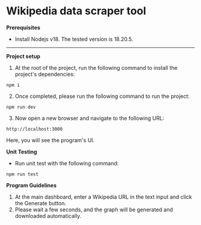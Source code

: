 # Wikipedia data scraper tool

**Prerequisites**

- Install Nodejs v18. The tested version is 18.20.5.

---------------
**Project setup**

1. At the root of the project, run the following command to install the project's dependencies:
````
npm i
````

2. Once completed, please run the following command to run the project:
````
npm run dev
````

3. Now open a new browser and navigate to the following URL:

``http://localhost:3000``

Here, you will see the program's UI.

**Unit Testing**

- Run unit test with the following command:

````
npm run test
````

**Program Guidelines**

1. At the main dashboard, enter a Wikipedia URL in the text input and click the Generate button.
2. Please wait a few seconds, and the graph will be generated and downloaded automatically. 